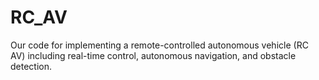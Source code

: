 # RC_AV
Our code for implementing a remote-controlled autonomous vehicle (RC AV) including real-time control, autonomous navigation, and obstacle detection.
